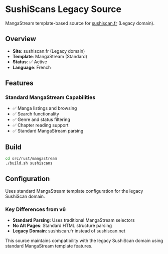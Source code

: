 # SushiScans Legacy Source

MangaStream template-based source for [sushiscan.fr](https://sushiscan.fr) (Legacy domain).

## Overview

- **Site**: sushiscan.fr (Legacy domain)
- **Template**: MangaStream (Standard)
- **Status**: ✅ Active
- **Language**: French

## Features

### Standard MangaStream Capabilities
- ✅ Manga listings and browsing
- ✅ Search functionality
- ✅ Genre and status filtering
- ✅ Chapter reading support
- ✅ Standard MangaStream parsing

## Build

```bash
cd src/rust/mangastream
./build.sh sushiscans
```

## Configuration

Uses standard MangaStream template configuration for the legacy SushiScan domain.

### Key Differences from v6
- **Standard Parsing**: Uses traditional MangaStream selectors
- **No Alt Pages**: Standard HTML structure parsing
- **Legacy Domain**: sushiscan.fr instead of sushiscan.net

This source maintains compatibility with the legacy SushiScan domain using standard MangaStream template features.